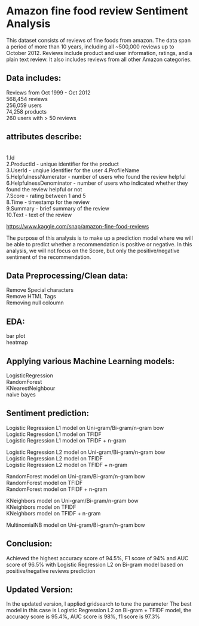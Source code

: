 # Amazon fine food review Sentiment Analysis
 
This dataset consists of reviews of fine foods from amazon. The data span a period of more than 10 years, including all ~500,000 reviews up to October 2012. Reviews include product and user information, ratings, and a plain text review. It also includes reviews from all other Amazon categories.

## Data includes:

Reviews from Oct 1999 - Oct 2012<br/>
568,454 reviews<br/>
256,059 users<br/>
74,258 products<br/>
260 users with > 50 reviews<br/>

## attributes describe: 
<br/>
1.Id<br/>
2.ProductId - unique identifier for the product<br/>
3.UserId - unqiue identifier for the user
4.ProfileName<br/>
5.HelpfulnessNumerator - number of users who found the review helpful<br/>
6.HelpfulnessDenominator - number of users who indicated whether they found the review helpful or not<br/>
7.Score - rating between 1 and 5<br/>
8.Time - timestamp for the review<br/>
9.Summary - brief summary of the review<br/>
10.Text - text of the review<br/>

https://www.kaggle.com/snap/amazon-fine-food-reviews

The purpose of this analysis is to make up a prediction model where we will be able to predict whether a recommendation is positive or negative. In this analysis, we will not focus on the Score, but only the positive/negative sentiment of the recommendation. 


## Data Preprocessing/Clean data:<br/>
Remove Special characters<br/>
Remove HTML Tags<br/>
Removing null coloumn<br/>

## EDA:<br/>
bar plot<br/>
heatmap<br/>

## Applying various Machine Learning models:<br/>
LogisticRegression <br/>
RandomForest<br/>
KNearestNeighbour<br/>
naive bayes<br/>

## Sentiment prediction:<br/>
Logistic Regression L1 model on Uni-gram/Bi-gram/n-gram bow<br/>
Logistic Regression L1 model on TFIDF<br/>
Logistic Regression L1 model on TFIDF + n-gram<br/>

Logistic Regression L2 model on Uni-gram/Bi-gram/n-gram bow<br/>
Logistic Regression L2 model on TFIDF<br/>
Logistic Regression L2 model on TFIDF + n-gram<br/>

RandomForest model on Uni-gram/Bi-gram/n-gram bow<br/>
RandomForest model on TFIDF<br/>
RandomForest model on TFIDF + n-gram<br/>

KNeighbors model on Uni-gram/Bi-gram/n-gram bow<br/>
KNeighbors model on TFIDF<br/>
KNeighbors model on TFIDF + n-gram<br/>

MultinomialNB model on Uni-gram/Bi-gram/n-gram bow<br/>

## Conclusion:<br/>
Achieved the highest accuracy score of 94.5%, F1 score of 94% and AUC score of 96.5% with Logistic Regression L2 on Bi-gram model based on positive/negative reviews prediction

## Updated Version:<br/>
In the updated version, I applied gridsearch to tune the parameter
The best model in this case is Logistic Regression L2 on Bi-gram + TFIDF model, the accuracy score is 95.4%, AUC score is 98%, f1 score is 97.3%
